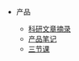 
* 产品

	* [科研文章摘录](Sai_PM/ArticleS.md)
	* [产品笔记](Sai_PM/0_PMwork.md)
	* [三节课](Sai_PM/0_SanJieKe.md)
	


